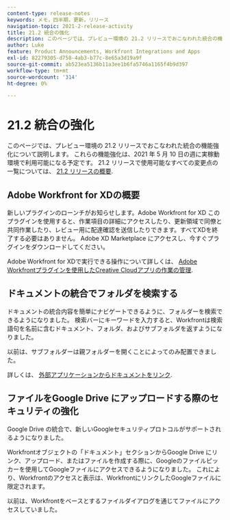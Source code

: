```yaml
---
content-type: release-notes
keywords: メモ，四半期，更新，リリース
navigation-topic: 2021-2-release-activity
title: 21.2 統合の強化
description: このページでは、プレビュー環境の 21.2 リリースでおこなわれた統合の機能強化について説明します。 これらの機能強化は、2021 年 5 月 10 日の週に実稼動環境で利用可能になる予定です。 21.2 リリースで使用できるすべての変更点の一覧については、 21.2 リリースの概要を参照してください。
author: Luke
feature: Product Announcements, Workfront Integrations and Apps
exl-id: 82279305-d758-4ab3-b77c-8e65a3d19a9f
source-git-commit: ab523ea5136b11a3ee1b6fa5746a1165f4b9d397
workflow-type: tm+mt
source-wordcount: '314'
ht-degree: 0%

---
```


# 21.2 統合の強化

このページでは、プレビュー環境の 21.2 リリースでおこなわれた統合の機能強化について説明します。 これらの機能強化は、2021 年 5 月 10 日の週に実稼動環境で利用可能になる予定です。 21.2 リリースで使用可能なすべての変更点の一覧については、 [21.2 リリースの概要](../../../product-announcements/product-releases/21.2-release-activity/21-2-release-overview.md).

## Adobe Workfront for XDの概要

新しいプラグインのローンチがお知らせします。Adobe Workfront for XD このプラグインを使用すると、作業項目の詳細にアクセスしたり、更新領域で同僚と共同作業したり、レビュー用に配達確認を送信したりできます。すべてXDを終了する必要はありません。 Adobe XD Marketplace にアクセスし、今すぐプラグインをダウンロードしてください。

Adobe Workfront for XDで実行できる操作について詳しくは、 [Adobe Workfrontプラグインを使用したCreative Cloudアプリの作業の管理](/help/quicksilver/workfront-integrations-and-apps/adobe-workfront-for-creative-cloud/wf-cc-manage-work-toc.md).


## ドキュメントの統合でフォルダを検索する

ドキュメントの統合内容を簡単にナビゲートできるように、フォルダーを検索できるようになりました。 検索バーにキーワードを入力すると、Workfrontは検索語句を名前に含むドキュメント、フォルダ、およびサブフォルダを返すようになりました。

以前は、サブフォルダーは親フォルダーを開くことによってのみ配置できました。

詳しくは、 [外部アプリケーションからドキュメントをリンク](../../../documents/adding-documents-to-workfront/link-documents-from-external-apps.md).

## ファイルをGoogle Drive にアップロードする際のセキュリティの強化

Google Drive の統合で、新しいGoogleセキュリティプロトコルがサポートされるようになりました。

Workfrontオブジェクトの「ドキュメント」セクションからGoogle Drive にリンク、アップロード、またはファイルを作成する際に、Googleのファイルピッカーを使用してGoogleファイルにアクセスできるようになりました。 これにより、Workfrontのアクセスと表示は、WorkfrontにリンクしたGoogleファイルに限定されます。

以前は、Workfrontをベースとするファイルダイアログを通じてファイルにアクセスしていました。

